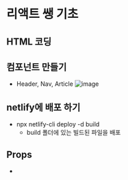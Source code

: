 # 리액트 쌩 기초

## HTML 코딩

## 컴포넌트 만들기
* Header, Nav, Article
![image](https://user-images.githubusercontent.com/116176170/215314584-bfddcdad-ed37-4523-85c5-695ac8fc7cd8.png)
## netlify에 배포 하기
* npx netlify-cli deploy -d build 
    * build 폴더에 있는 빌드된 파일을 배포

## Props
* 